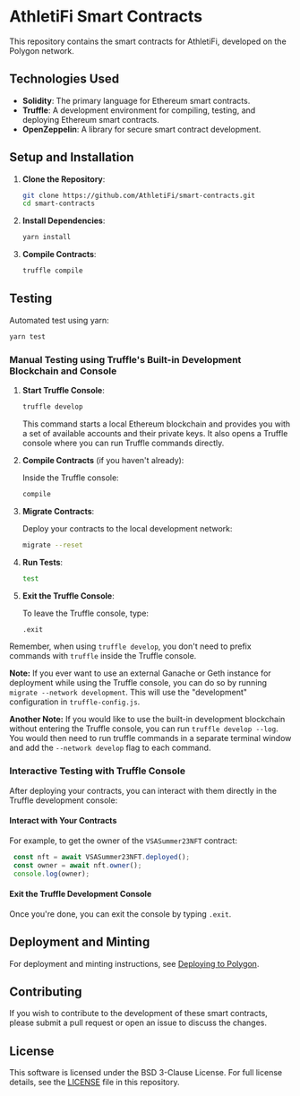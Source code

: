 # AthletiFi Smart Contracts

This repository contains the smart contracts for AthletiFi, developed on the Polygon network.

## Technologies Used

- **Solidity**: The primary language for Ethereum smart contracts.
- **Truffle**: A development environment for compiling, testing, and deploying Ethereum smart contracts.
- **OpenZeppelin**: A library for secure smart contract development.

## Setup and Installation

1. **Clone the Repository**:

   ```zsh
   git clone https://github.com/AthletiFi/smart-contracts.git
   cd smart-contracts
   ```

2. **Install Dependencies**:

   ```zsh
   yarn install
   ```

3. **Compile Contracts**:

   ```zsh
   truffle compile
   ```

## Testing

Automated test using yarn:

```zsh
yarn test
```

### Manual Testing using Truffle's Built-in Development Blockchain and Console

1. **Start Truffle Console**:

   ```zsh
   truffle develop
   ```

   This command starts a local Ethereum blockchain and provides you with a set of available accounts and their private keys. It also opens a Truffle console where you can run Truffle commands directly.

2. **Compile Contracts** (if you haven't already):

   Inside the Truffle console:

   ```zsh
   compile
   ```

3. **Migrate Contracts**:

   Deploy your contracts to the local development network:

   ```zsh
   migrate --reset
   ```

4. **Run Tests**:

   ```zsh
   test
   ```

5. **Exit the Truffle Console**:

   To leave the Truffle console, type:

   ```zsh
   .exit
   ```

Remember, when using `truffle develop`, you don't need to prefix commands with `truffle` inside the Truffle console.

**Note:** If you ever want to use an external Ganache or Geth instance for deployment while using the Truffle console, you can do so by running `migrate --network development`. This will use the "development" configuration in `truffle-config.js`.

**Another Note:** If you would like to use the built-in development blockchain without entering the Truffle console, you can run `truffle develop --log`. You would then need to run truffle commands in a separate terminal window and add the `--network develop` flag to each command.

### Interactive Testing with Truffle Console

After deploying your contracts, you can interact with them directly in the Truffle development console:

#### Interact with Your Contracts

   For example, to get the owner of the `VSASummer23NFT` contract:

  ```javascript
   const nft = await VSASummer23NFT.deployed();
   const owner = await nft.owner();
   console.log(owner);
  ```

#### Exit the Truffle Development Console

   Once you're done, you can exit the console by typing `.exit`.

## Deployment and Minting

For deployment and minting instructions, see [Deploying to Polygon](./docs/deployment-polygon.md).

## Contributing

If you wish to contribute to the development of these smart contracts, please submit a pull request or open an issue to discuss the changes.

## License

This software is licensed under the BSD 3-Clause License. For full license details, see the [LICENSE](LICENSE) file in this repository.
